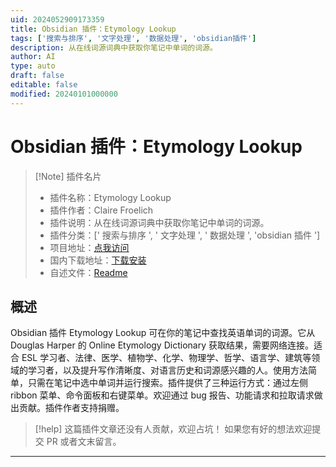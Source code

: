 ```yaml
---
uid: 2024052909173359
title: Obsidian 插件：Etymology Lookup
tags: ['搜索与排序', '文字处理', '数据处理', 'obsidian插件']
description: 从在线词源词典中获取你笔记中单词的词源。
author: AI
type: auto
draft: false
editable: false
modified: 20240101000000
---
```


# Obsidian 插件：Etymology Lookup

> [!Note] 插件名片
> - 插件名称：Etymology Lookup
> - 插件作者：Claire Froelich
> - 插件说明：从在线词源词典中获取你笔记中单词的词源。
> - 插件分类：[' 搜索与排序 ', ' 文字处理 ', ' 数据处理 ', 'obsidian 插件 ']
> - 项目地址：[点我访问](https://github.com/clairefro/obsidian-plugin-etymology-lookup)
> - 国内下载地址：[下载安装](https://pkmer.cn/products/plugin/pluginMarket/?etymology-lookup)
> - 自述文件：[Readme](https://ghproxy.net/https://raw.githubusercontent.com/clairefro/obsidian-plugin-etymology-lookup/main/README.md)

## 概述

Obsidian 插件 Etymology Lookup 可在你的笔记中查找英语单词的词源。它从 Douglas Harper 的 Online Etymology Dictionary 获取结果，需要网络连接。适合 ESL 学习者、法律、医学、植物学、化学、物理学、哲学、语言学、建筑等领域的学习者，以及提升写作清晰度、对语言历史和词源感兴趣的人。使用方法简单，只需在笔记中选中单词并运行搜索。插件提供了三种运行方式：通过左侧 ribbon 菜单、命令面板和右键菜单。欢迎通过 bug 报告、功能请求和拉取请求做出贡献。插件作者支持捐赠。

> [!help]
> 这篇插件文章还没有人贡献，欢迎占坑！
> 如果您有好的想法欢迎提交 PR 或者文末留言。

---



